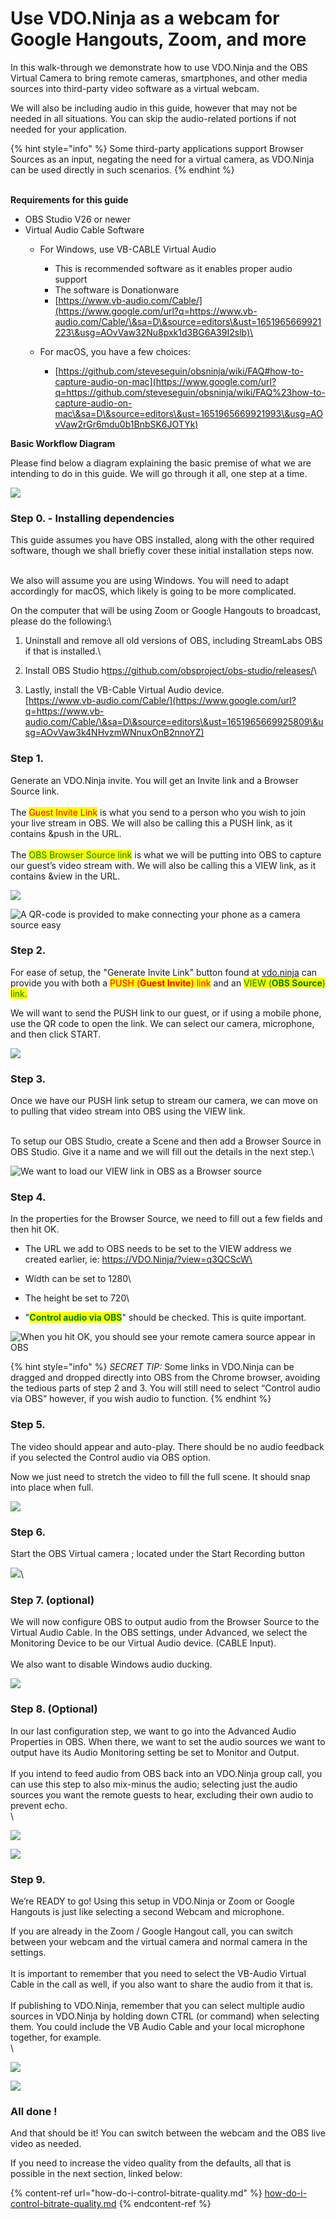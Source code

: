 # Use VDO.Ninja as a webcam for Google Hangouts, Zoom, and more

In this walk-through we demonstrate how to use VDO.Ninja and the OBS Virtual Camera to bring remote cameras, smartphones, and other media sources into third-party video software as a virtual webcam.

We will also be including audio in this guide, however that may not be needed in all situations. You can skip the audio-related portions if not needed for your application.

{% hint style="info" %}
Some third-party applications support Browser Sources as an input, negating the need for a virtual camera, as VDO.Ninja can be used directly in such scenarios.
{% endhint %}

\
**Requirements for this guide**

* OBS Studio V26 or newer
* Virtual Audio Cable Software               &#x20;
  * For Windows, use VB-CABLE Virtual Audio
    * This is recommended software as it enables proper audio support
    * The software is Donationware
    * [https://www.vb-audio.com/Cable/](https://www.google.com/url?q=https://www.vb-audio.com/Cable/\&sa=D\&source=editors\&ust=1651965669921223\&usg=AOvVaw32Nu8pxk1d3BG6A39I2slb)\

  * For macOS, you have a few choices:
    * &#x20;[https://github.com/steveseguin/obsninja/wiki/FAQ#how-to-capture-audio-on-mac](https://www.google.com/url?q=https://github.com/steveseguin/obsninja/wiki/FAQ%23how-to-capture-audio-on-mac\&sa=D\&source=editors\&ust=1651965669921993\&usg=AOvVaw2rGr6mdu0b1BnbSK6JOTYk)

**Basic Workflow Diagram**

Please find below a diagram explaining the basic premise of what we are intending to do in this guide. We will go through it all, one step at a time.

![](<../.gitbook/assets/image (100) (1).png>)

### **Step 0. - Installing dependencies**

This guide assumes you have OBS installed, along with the other required software, though we shall briefly cover these initial installation steps now.

&#x20;\
We also will assume you are using Windows. You will need to adapt accordingly for macOS, which likely is going to be more complicated.&#x20;

On the computer that will be using Zoom or Google Hangouts to broadcast, please do the following:\


1. Uninstall and remove all old versions of OBS, including StreamLabs OBS if that is installed.\

2. Install OBS Studio  h[ttps://github.com/obsproject/obs-studio/releases/](https://www.google.com/url?q=https://github.com/obsproject/obs-studio/releases/\&sa=D\&source=editors\&ust=1651965669925129\&usg=AOvVaw2y3\_HZy3Sm\_0aAQ7QRRX8K)\

3. Lastly, install the VB-Cable Virtual Audio device.\
   [https://www.vb-audio.com/Cable/](https://www.google.com/url?q=https://www.vb-audio.com/Cable/\&sa=D\&source=editors\&ust=1651965669925809\&usg=AOvVaw3k4NHvzmWNnuxOnB2nnoYZ)

### **Step 1.** &#x20;

Generate an VDO.Ninja invite. You will get an Invite link and a Browser Source link.\
\
The <mark style="color:red;">Guest Invite Link</mark> is what you send to a person who you wish to join your live stream in OBS.  We will also be calling this a PUSH link, as it contains \&push in the URL. \
\
The <mark style="color:green;">OBS Browser Source link</mark> is what we will be putting into OBS to capture our guest’s video stream with.  We will also be calling this a VIEW link, as it contains \&view in the URL.



![](https://lh6.googleusercontent.com/m\_qUTD6GQ0eJRv7-b0SfqbGQwGLkzKE4PsrDCYCc6qN2Q\_fDIoGQIiMzqVWQFX4udKAKLiKmDWGZZdRyWo9oe8Uc-9cuayr55Itn8ZxCdipFdz5n6RHWd\_FK9SC2k6Up3Ad-owd3ymJccbk\_Lw)

![A QR-code is provided to make connecting your phone as a camera source easy](<../.gitbook/assets/image (121) (1).png>)

### Step 2.

For ease of setup, the "Generate Invite Link" button found at [vdo.ninja](https://vdo.ninja) can provide you with both a <mark style="color:red;">PUSH (</mark><mark style="color:red;">**Guest Invite**</mark><mark style="color:red;">) link</mark> and an <mark style="color:green;">VIEW (</mark><mark style="color:green;">**OBS Source**</mark><mark style="color:green;">) link.</mark> &#x20;

We will want to send the PUSH link to our guest, or if using a mobile phone, use the QR code to open the link. We can select our camera, microphone, and then click START.

![](<../.gitbook/assets/image (101) (1) (1).png>)

### Step 3.

Once we have our PUSH link setup to stream our camera, we can move on to pulling that video stream into OBS using the VIEW link.

\
To setup our OBS Studio, create a Scene and then add a Browser Source in OBS Studio. Give it a name and we will fill out the details in the next step.\


![We want to load our VIEW link in OBS as a Browser source](https://lh3.googleusercontent.com/piBkBuRIVMOmOQ35CisMz-cq0WUxdqKMxQhptnKFwUGAUT75eDZkoRXE52f1KFOpBFQ5l6XkjzFQZXTzwGXJ152n0bDa7iVnDd\_B8EIewpjiEEEsxJnADnaToOi391fPZQ9SUNxSaCLsvaA1DA)

### Step 4.

In the properties for the Browser Source, we need to fill out a few fields and then hit OK.

* The URL we add to OBS needs to be set to the VIEW address we created earlier,  ie: https://VDO.Ninja/?view=q3QCScW\

* Width can be set to 1280\

* The height be set to 720\

* "<mark style="color:green;">**Control audio via OBS**</mark>" should be checked. This is quite important.

![When you hit OK, you should see your remote camera source appear in OBS](<../.gitbook/assets/image (108).png>)

{% hint style="info" %}
_SECRET TIP:_ Some links in VDO.Ninja can be dragged and dropped directly into OBS from the Chrome browser, avoiding the tedious parts of step 2 and 3. You will still need to select “Control audio via OBS” however, if you wish audio to function.
{% endhint %}

### Step 5.

The video should appear and auto-play. There should be no audio feedback if you selected the Control audio via OBS option.

Now we just need to stretch the video to fill the full scene. It should snap into place when full.

![](https://lh6.googleusercontent.com/e5RL8KoBiICqkUWzhawTwXfZrnaiG\_NYbmOyIyjRD24Z07ePD2zv-iLB3t\_8xb6HMv5FVh99W7WhREFyEQavUPzsZ0Ybrf6iIzs5Vkj59tSYrsRawf0EW1\_kexAk0B3zoKzBUoc-auK6TIvfmw)

### Step 6.

Start the OBS Virtual camera ; located under the Start Recording button

![](https://lh3.googleusercontent.com/zOShyv0F0uvhQ3PlI7mjCe8C6vZsGRUpq2mhFEuZzl8wGUvFkz1od6wYtSHsoPR8aXlG-oRHI9MTlFiOoouvJUtl0Bs96SrOwnug9MpuyYUE9sYJTAsJPAByYwG4we-cMenOQ79DBf\_PO233sg)\


### Step 7. (optional)

We will now configure OBS to output audio from the Browser Source to the Virtual Audio Cable.  In the OBS settings, under Advanced, we select the Monitoring Device to be our Virtual Audio device. (CABLE Input).  \
\
We also want to disable Windows audio ducking.

![](https://lh6.googleusercontent.com/JVL8m6M4M3r3VUBKbas9-7plk2hiozPz9q4ZkooARU639q2j9JHZjzqJrFv8V9znfe9uybgDJCdcdJ1hN-N0HzDTZxS2bQH3K2hpIqq5DmmFRDpdW180ILVL2C11OFzbQX11xRWEH-U150YPuQ)

### Step 8. (Optional)

In our last configuration step, we want to go into the Advanced Audio Properties in OBS. When there, we want to set the audio sources we want to output have its Audio Monitoring setting be set to Monitor and Output.\
\
If you intend to feed audio from OBS back into an VDO.Ninja group call, you can use this step to also mix-minus the audio; selecting just the audio sources you want the remote guests to hear, excluding their own audio to prevent echo.\
\


![](https://lh5.googleusercontent.com/qQGwkh0oeKLgaBcz24L79Zv7UiDZ2igWYYEkkVgiQZXjQ\_Q95qBuFMl5-e2XMc-uZLzvQECYpBGNXS\_n3\_qlyS9IDHBCV3aCDkllplh519Q4pI4rs738Vcgryc4t2axygQYGzqO-BAEeFcCdWg)

![](https://lh3.googleusercontent.com/Y0KGvcDsbj-X4KP0S8HQNGo3IbPvRSr7XYlqK4Yoj916XFLZXWeAcYNKJUFQzA2APuSaWfiBPhyjzjcXX1JnLr2LIR3CztDYeatNEoPtYj4minUkIXf1HhVDjYZW1jLZFmwt8146pU-gAu0yGQ)

### Step 9.

We’re READY to go!  Using this setup in VDO.Ninja or Zoom or Google Hangouts is just like selecting a second Webcam and microphone.

If you are already in the Zoom / Google Hangout call, you can switch between your webcam and the virtual camera and normal camera in the settings.\
\
It is important to remember that you need to select the VB-Audio Virtual Cable in the call as well, if you also want to share the audio from it that is.\
\
If publishing to VDO.Ninja, remember that you can select multiple audio sources in VDO.Ninja by holding down CTRL (or command) when selecting them. You could include the VB Audio Cable and your local microphone together, for example.\
\


![](https://lh6.googleusercontent.com/u8qy24hWB8gqCObTfmZXoNQJebutm08SzyjuYRaN55oaIzK3mb0igE22QZymMVqdQiZbMDHUyzk45\_V0enlCzLiOnWEJCMvVEz8NfHB6eshVmB3AKBGecgJZQiBnjayAGEnx5Tr6EA5TpvNkLA)

![](https://lh5.googleusercontent.com/uVrtV18j6fyGt6DS9-iKmvp5-k8ps-6hICvB1wdJEZyIoM-I6CVtRnT5VGS72Q1pTygzH7iWbBzuAXyTIC18PbkH\_Hb9jf0DROj0tnrGbbVz-JE8vUcu4B5RJv6ZpgutwhvP4Be5N6b8XWnVMQ)

### All done !

And that should be it! You can switch between the webcam and the OBS live video as needed.

If you need to increase the video quality from the defaults, all that is possible in the next section, linked below:

{% content-ref url="how-do-i-control-bitrate-quality.md" %}
[how-do-i-control-bitrate-quality.md](how-do-i-control-bitrate-quality.md)
{% endcontent-ref %}

